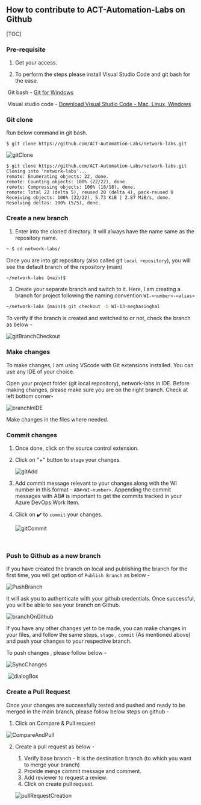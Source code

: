 ## How to contribute to ACT-Automation-Labs on Github

[TOC]

### Pre-requisite 

1) Get your access.

2) To perform the steps please install Visual Studio Code and git bash for the ease. 

​	Git bash - [Git for Windows](https://gitforwindows.org/)

​	Visual studio code - [Download Visual Studio Code - Mac, Linux, Windows](https://code.visualstudio.com/Download)

### Git clone

Run below command in git bash. 

```shell
$ git clone https://github.com/ACT-Automation-Labs/network-labs.git
```

![gitClone](./images/gitClone.png)

```shell
$ git clone https://github.com/ACT-Automation-Labs/network-labs.git
Cloning into 'network-labs'...
remote: Enumerating objects: 22, done.
remote: Counting objects: 100% (22/22), done.
remote: Compressing objects: 100% (18/18), done.
remote: Total 22 (delta 5), reused 20 (delta 4), pack-reused 0
Receiving objects: 100% (22/22), 5.73 KiB | 2.87 MiB/s, done.
Resolving deltas: 100% (5/5), done.

```



###  Create a new branch

1) Enter into the cloned directory. It will always have the name same as the repository name. 

```bash
~ $ cd network-labs/
```

Once you are into git repository (also called git `local repository`), you will see the default branch of the repository (main)

```bash
~/network-labs (main)$
```

3) Create your separate branch and switch to it. Here, I am creating a branch for project following the naming convention `WI-<number>-<alias>`

```bash
~/network-labs (main)$ git checkout -b WI-13-meghasinghal
```

To verify if the branch is created and switched to or not, check the branch as below - 

![gitBranchCheckout](./images/gitBranchCheckout.png)

### Make changes

To make changes, I am using VScode with Git extensions installed. You can use any IDE of your choice.  

Open your project folder (git local repository), network-labs in IDE. Before making changes, please make sure you are on the right branch. Check at left bottom corner- 

![branchInIDE](./images/branchInIDE.png)

Make changes in the files where needed. 

### Commit changes

1. Once done, click on the source control extension. 

2. Click on "+" button to `stage` your changes. 

   ![gitAdd](./images/gitAdd.png)

3. Add commit message relevant to your changes along with the WI number in this format - `AB#<WI-number>`. Appending the commit messages with AB# is important to get the commits tracked in your Azure DevOps Work Item.

4. Click on ✔️ to `commit` your changes. 

   ![gitCommit](./images/gitCommit.png)

   ​

### Push to Github as a new branch

If you have created the branch on local and publishing the branch for the first time, you will get option of `Publish Branch` as below -

![PushBranch](./images/PushBranch.png)

It will ask you to authenticate with your github credentials. Once successful, you will be able to see your branch on Github.

![branchOnGithub](./images/branchOnGithub.png)

If you have any other changes yet to be made, you can make changes in your files, and follow the same steps, `stage` , `commit`  (As mentioned above) and push your changes to your respective branch. 

To push changes , please follow below - 

![SyncChanges](./images/SyncChanges.png)



​                    ![dialogBox](./images/dialogBox.png)   

### Create a Pull Request

Once your changes are successfully tested and pushed and ready to be merged in the main branch, please follow below steps on github - 

1. Click on Compare & Pull request

![CompareAndPull](./images/CompareAndPull.png)

2. Create a pull request as below - 

   1. Verify base branch - It is the destination branch (to which you want to merge your branch)
   2. Provide merge commit message and comment.
   3. Add reviewer to request a review.
   4. Click on create pull request.

   ![pullRequestCreation](./images/pullRequestCreation.png) 

